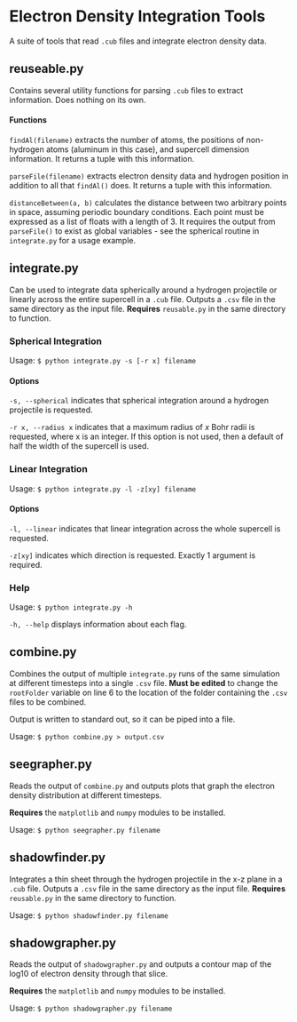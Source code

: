 # Electron Density Integration Tools

A suite of tools that read `.cub` files and integrate electron density data.

## reuseable.py

Contains several utility functions for parsing `.cub` files to extract information. Does nothing on its own.

#### Functions

`findAl(filename)` extracts the number of atoms, the positions of non-hydrogen atoms (aluminum in this case), and supercell dimension information. It returns a tuple with this information.

`parseFile(filename)` extracts electron density data and hydrogen position in addition to all that `findAl()` does. It returns a tuple with this information.

`distanceBetween(a, b)` calculates the distance between two arbitrary points in space, assuming periodic boundary conditions. Each point must be expressed as a list of floats with a length of 3. It requires the output from `parseFile()` to exist as global variables - see the spherical routine in `integrate.py` for a usage example.

## integrate.py

Can be used to integrate data spherically around a hydrogen projectile or linearly across the entire supercell in a `.cub` file. Outputs a `.csv` file in the same directory as the input file. **Requires** `reusable.py` in the same directory to function.

### Spherical Integration

Usage: `$ python integrate.py -s [-r x] filename`

#### Options

`-s, --spherical` indicates that spherical integration around a hydrogen projectile is requested.

`-r x, --radius x` indicates that a maximum radius of _x_ Bohr radii is requested, where x is an integer. If this option is not used, then a default of half the width of the supercell is used.

### Linear Integration

Usage: `$ python integrate.py -l -z[xy] filename`

#### Options

`-l, --linear` indicates that linear integration across the whole supercell is requested.

`-z[xy]` indicates which direction is requested. Exactly 1 argument is required.

### Help

Usage: `$ python integrate.py -h`

`-h, --help` displays information about each flag.

## combine.py

Combines the output of multiple `integrate.py` runs of the same simulation at different timesteps into a single `.csv` file. **Must be edited** to change the `rootFolder` variable on line 6 to the location of the folder containing the `.csv` files to be combined.

Output is written to standard out, so it can be piped into a file.

Usage: `$ python combine.py > output.csv`

## seegrapher.py

Reads the output of `combine.py` and outputs plots that graph the electron density distribution at different timesteps.

**Requires** the `matplotlib` and `numpy` modules to be installed.

Usage: `$ python seegrapher.py filename`

## shadowfinder.py

Integrates a thin sheet through the hydrogen projectile in the x-z plane in a `.cub` file. Outputs a `.csv` file in the same directory as the input file. **Requires** `reusable.py` in the same directory to function.

Usage: `$ python shadowfinder.py filename`

## shadowgrapher.py

Reads the output of `shadowgrapher.py` and outputs a contour map of the log10 of electron density through that slice.

**Requires** the `matplotlib` and `numpy` modules to be installed.

Usage: `$ python shadowgrapher.py filename`
